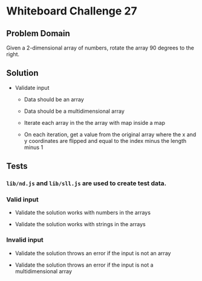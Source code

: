 # Whiteboard Challenge 27

  ## Problem Domain
  
  Given a 2-dimensional array of numbers, rotate the array 90 degrees to the right.

 
  ## Solution

  - Validate input

    - Data should be an array

    - Data should be a multidimensional array

    - Iterate each array in the the array with map inside a map

    - On each iteration, get a value from the original array where the x and y coordinates are flipped and equal to the index minus the length minus 1
  
  ## Tests


  ### ```lib/nd.js``` and ```lib/sll.js``` are used to create test data.
  
  ### Valid input

  - Validate the solution works with numbers in the arrays

  - Validate the solution works with strings in the arrays
     

  ### Invalid input

   - Validate the solution throws an error if the input is not an array

  - Validate the solution throws an error if the input is not a multidimensional array



   
    